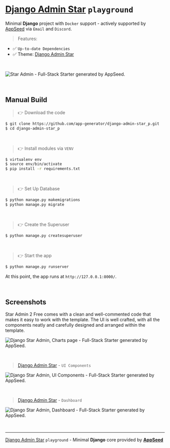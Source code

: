 # [Django Admin Star](https://github.com/app-generator/django-admin-star) `playground`

Minimal **Django** project with `Docker` support - actively supported by [AppSeed](https://appseed.us/) via `Email` and `Discord`.

> Features: 

- ✅ `Up-to-date Dependencies`
- ✅ Theme: [Django Admin Star](https://github.com/app-generator/django-admin-star)

<br />

![Star Admin - Full-Stack Starter generated by AppSeed.](https://user-images.githubusercontent.com/51070104/168732392-51748c85-f2c2-45ad-978c-2b64e52292e2.png)

<br />

## Manual Build 

> 👉 Download the code  

```bash
$ git clone https://github.com/app-generator/django-admin-star_p.git
$ cd django-admin-star_p
```

<br />

> 👉 Install modules via `VENV`  

```bash
$ virtualenv env
$ source env/bin/activate
$ pip install -r requirements.txt
```

<br />

> 👉 Set Up Database

```bash
$ python manage.py makemigrations
$ python manage.py migrate
```

<br />

> 👉 Create the Superuser

```bash
$ python manage.py createsuperuser
```

<br />

> 👉 Start the app

```bash
$ python manage.py runserver
```

At this point, the app runs at `http://127.0.0.1:8000/`. 

<br />

## Screenshots

Star Admin 2 Free comes with a clean and well-commented code that makes it easy to work with the template. The UI is well crafted, with all the components neatly and carefully designed and arranged within the template.

![Django Star Admin, Charts page - Full-Stack Starter generated by AppSeed.](https://user-images.githubusercontent.com/51070104/206991492-b1e6e804-da2c-4d60-8602-f14b4823b8c3.jpg) 

<br />

> [Django Admin Star](https://github.com/app-generator/django-admin-star) - `UI Components`

![Django Star Admin, UI Components - Full-Stack Starter generated by AppSeed.](https://user-images.githubusercontent.com/51070104/206991605-e1656de1-06fb-4188-a939-e35d10dede00.jpg)

<br />

> [Django Admin Star](https://github.com/app-generator/django-admin-star) - `Dashboard`

![Django Star Admin, Dashboard - Full-Stack Starter generated by AppSeed.](https://user-images.githubusercontent.com/51070104/206991715-a39ddcb7-a3c7-458d-9830-3cf6c776c2b6.jpg) 

<br />

---
 [Django Admin Star](https://github.com/app-generator/django-admin-star) `playground` - Minimal **Django** core provided by **[AppSeed](https://appseed.us/)**
